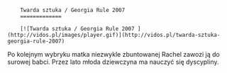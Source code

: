 
        Twarda sztuka / Georgia Rule 2007 
        =============
        
        [![Twarda sztuka / Georgia Rule 2007 ](http://vidos.pl/images/player.gif)](http://vidos.pl/twarda-sztuka-georgia-rule-2007)
        
        
 Po kolejnym wybryku matka niezwykle zbuntowanej Rachel zawozi ją do surowej babci. Przez lato młoda dziewczyna ma nauczyć się dyscypliny.
    